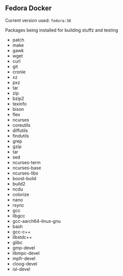 ## Fedora Docker

Current version used: `fedora:38`

Packages being installed for building stuffz and testing

- patch 
- make 
- gawk 
- wget 
- curl 
- git 
- cronie
- xz 
- pxz 
- tar 
- zip 
- bzip2 
- texinfo 
- bison 
- flex 
- ncurses 
- coreutils 
- diffutils 
- findutils 
- grep 
- gzip 
- tar 
- sed 
- ncurses-term 
- ncurses-base 
- ncurses-libs 
- boost-build 
- build2 
- ncdu 
- colorize 
- nano 
- rsync 
- gcc 
- libgcc 
- gcc-aarch64-linux-gnu 
- bash 
- gcc-c++ 
- libstdc++ 
- glibc 
- gmp-devel 
- libmpc-devel 
- mpfr-devel 
- cloog-devel 
- isl-devel
